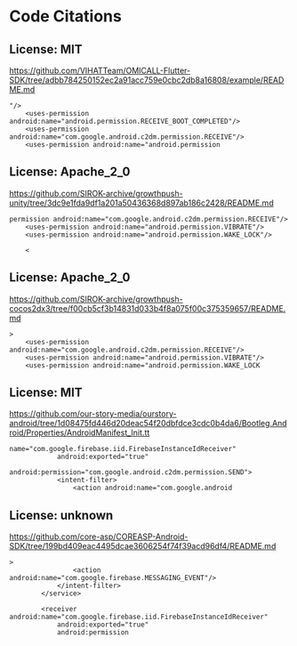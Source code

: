 # Code Citations

## License: MIT
https://github.com/VIHATTeam/OMICALL-Flutter-SDK/tree/adbb784250152ec2a91acc759e0cbc2db8a16808/example/README.md

```
"/>
    <uses-permission android:name="android.permission.RECEIVE_BOOT_COMPLETED"/>
    <uses-permission android:name="com.google.android.c2dm.permission.RECEIVE"/>
    <uses-permission android:name="android.permission
```


## License: Apache_2_0
https://github.com/SIROK-archive/growthpush-unity/tree/3dc9e1fda9df1a201a50436368d897ab186c2428/README.md

```
permission android:name="com.google.android.c2dm.permission.RECEIVE"/>
    <uses-permission android:name="android.permission.VIBRATE"/>
    <uses-permission android:name="android.permission.WAKE_LOCK"/>

    <
```


## License: Apache_2_0
https://github.com/SIROK-archive/growthpush-cocos2dx3/tree/f00cb5cf3b14831d033b4f8a075f00c375359657/README.md

```
>
    <uses-permission android:name="com.google.android.c2dm.permission.RECEIVE"/>
    <uses-permission android:name="android.permission.VIBRATE"/>
    <uses-permission android:name="android.permission.WAKE_LOCK
```


## License: MIT
https://github.com/our-story-media/ourstory-android/tree/1d08475fd446d20deac54f20dbfdce3cdc0b4da6/Bootleg.Android/Properties/AndroidManifest_Init.tt

```
name="com.google.firebase.iid.FirebaseInstanceIdReceiver"
            android:exported="true"
            android:permission="com.google.android.c2dm.permission.SEND">
            <intent-filter>
                <action android:name="com.google.android
```


## License: unknown
https://github.com/core-asp/COREASP-Android-SDK/tree/199bd409eac4495dcae3606254f74f39acd96df4/README.md

```
>
                <action android:name="com.google.firebase.MESSAGING_EVENT"/>
            </intent-filter>
        </service>
        
        <receiver android:name="com.google.firebase.iid.FirebaseInstanceIdReceiver"
            android:exported="true"
            android:permission
```

